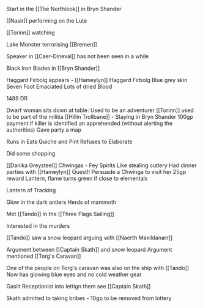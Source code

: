 Start in the [[The Northlook]] in Bryn Shander

[[Nasir]] performing on the Lute

[[Torinn]] watching

Lake Monster terrorising [[Bremen]]

Speaker in [[Caer-Dineval]] has not been seen in a while

Black Iron Blades in [[Bryn Shander]]



Haggard Firbolg appears - [[Hameylyn]]
Haggard Firbolg
Blue grey skin
Seven Foot
Emaciated
Lots of dried Blood

1489 DR


Dwarf woman sits down at table:
	Used to be an adventurer
[[Torinn]] used to be part of the militia
[[Hillin Trollbane]] - Staying in Bryn Shander
 100gp payment if killer is identified an apprehended (without alerting the authorities)
 Gave party a map


Runs in
Eats Quiche and Pint
Refuses to Elaborate



Did some shopping

[[Danika Greysteel]]
	Chwingas - Fey Spirits
	Like stealing cutlery
	Had dinner parties with [[Hameylyn]]
	Quest!! 
	Persuade a Chwinga to visit her
	25gp reward
	Lantern, flame turns green if close to elementals 

Lantern of Tracking


Glow in the dark antlers
Herds of mammoth


Met [[Tando]] in the [[Three Flags Sailing]]

Interested in the murders

[[Tando]] saw a snow leopard arguing with [[Naerth Maxildanarr]]

Argument between [[Captain Skath]] and snow leopard 
	Argument mentioned [[Torg's Caravan]]

One of the people on Torg's caravan was also on the ship with [[Tando]]
	Now has glowing blue eyes and no cold weather gear

Gaslit Receptionist into lettign them see [[Captain Skath]]


Skath admitted to taking bribes - 10gp to be removed from lottery






